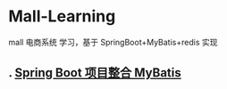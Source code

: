 # Mall-Learning
mall 电商系统 学习，基于 SpringBoot+MyBatis+redis 实现


##  . [Spring Boot 项目整合 MyBatis](https://github.com/EmotionalRonan/Mall-Learning/blob/main/mall_learning001/SpringBoot_Mybatis%E6%95%B4%E5%90%88.md)
